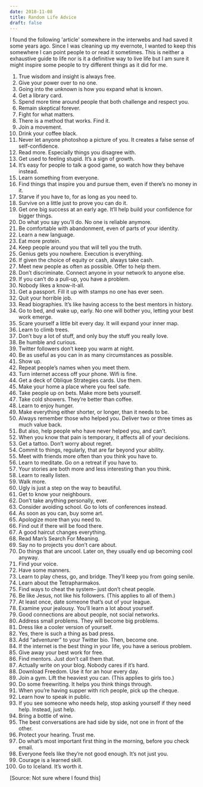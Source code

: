 ```yaml
---
date: 2018-11-08
title: Random Life Advice
draft: false
---
```


I found the following 'article' somewhere in the interwebs and had saved it some years ago. Since I was cleaning up my evernote, I wanted to keep this somewhere I can point people to or read it sometimes. This is neither a exhaustive guide to life nor is it a definitive way to live life but I am sure it might inspire some people to try different things as it did for me.

1. True wisdom and insight is always free. 
2. Give your power over to no one.
3. Going into the unknown is how you expand what is known.
4. Get a library card.
5. Spend more time around people that both challenge and respect you.
6. Remain skeptical forever.
7. Fight for what matters.
8. There is a method that works. Find it.
9. Join a movement.
10. Drink your coffee black.
11. Never let anyone photoshop a picture of you. It creates a false sense of self-confidence.
12. Read more. Especially things you disagree with.
13. Get used to feeling stupid. It’s a sign of growth.
14. It’s easy for people to talk a good game, so watch how they behave instead.
15. Learn something from everyone.
16. Find things that inspire you and pursue them, even if there’s no money in it.
17. Starve if you have to, for as long as you need to.
18. Survive on a little just to prove you can do it.
19. Get one big success at an early age. It’ll help build your confidence for bigger things.
20. Do what you say you’ll do. No one is reliable anymore.
21. Be comfortable with abandonment, even of parts of your identity.
22. Learn a new language.
23. Eat more protein.
24. Keep people around you that will tell you the truth.
25. Genius gets you nowhere. Execution is everything.
26. If given the choice of equity or cash, always take cash.
27. Meet new people as often as possible. Offer to help them.
28. Don’t discriminate. Connect anyone in your network to anyone else.
29. If you can’t do a pull-up, you have a problem.
30. Nobody likes a know-it-all.
31. Get a passport. Fill it up with stamps no one has ever seen.
32. Quit your horrible job.
33. Read biographies. It’s like having access to the best mentors in history.
34. Go to bed, and wake up, early. No one will bother you, letting your best work emerge.
35. Scare yourself a little bit every day. It will expand your inner map.
36. Learn to climb trees.
37. Don’t buy a lot of stuff, and only buy the stuff you really love.
38. Be humble and curious.
39. Twitter followers don’t keep you warm at night.
40. Be as useful as you can in as many circumstances as possible.
41. Show up.
42. Repeat people’s names when you meet them.
43. Turn internet access off your phone. Wifi is fine.
44. Get a deck of Oblique Strategies cards. Use them.
45. Make your home a place where you feel safe.
46. Take people up on bets. Make more bets yourself.
47. Take cold showers. They’re better than coffee.
48. Learn to enjoy hunger.
49. Make everything either shorter, or longer, than it needs to be.
50. Always remember those who helped you. Deliver two or three times as much value back.
51. But also, help people who have never helped you, and can’t.
52. When you know that pain is temporary, it affects all of your decisions.
53. Get a tattoo. Don’t worry about regret.
54. Commit to things, regularly, that are far beyond your ability.
55. Meet with friends more often than you think you have to.
56. Learn to meditate. Go on a retreat if you have to.
57. Your stories are both more and less interesting than you think.
58. Learn to really listen.
59. Walk more.
60. Ugly is just a step on the way to beautiful.
61. Get to know your neighbours.
62. Don’t take anything personally, ever.
63. Consider avoiding school. Go to lots of conferences instead.
64. As soon as you can, buy some art.
65. Apologize more than you need to.
66. Find out if there will be food there.
67. A good haircut changes everything.
68. Read Man’s Search For Meaning.
69. Say no to projects you don’t care about.
70. Do things that are uncool. Later on, they usually end up becoming cool anyway.
71. Find your voice.
72. Have some manners.
73. Learn to play chess, go, and bridge. They’ll keep you from going senile.
74. Learn about the Tetrapharmakos.
75. Find ways to cheat the system– just don’t cheat people.
76. Be like Jesus, not like his followers. (This applies to all of them.)
77. At least once, date someone that’s out of your league.
78. Examine your jealousy. You’ll learn a lot about yourself.
79. Good connections are about people, not social networks.
80. Address small problems. They will become big problems.
81. Dress like a cooler version of yourself.
82. Yes, there is such a thing as bad press.
83. Add “adventurer” to your Twitter bio. Then, become one.
84. If the internet is the best thing in your life, you have a serious problem.
85. Give away your best work for free.
86. Find mentors. Just don’t call them that.
87. Actually write on your blog. Nobody cares if it’s hard.
88. Download Freedom. Use it for an hour every day.
89. Join a gym. Lift the heaviest you can. (This applies to girls too.)
90. Do some freewriting. It helps you think things through.
91. When you’re having supper with rich people, pick up the cheque.
92. Learn how to speak in public.
93. If you see someone who needs help, stop asking yourself if they need help. Instead, just help.
94. Bring a bottle of wine.
95. The best conversations are had side by side, not one in front of the other.
96. Protect your hearing. Trust me.
97. Do what’s most important first thing in the morning, before you check email.
98. Everyone feels like they’re not good enough. It’s not just you.
99. Courage is a learned skill.
100. Go to Iceland. It’s worth it.

[Source: Not sure where I found this]